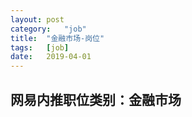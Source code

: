 ```yaml
---
layout:	post
category:	"job"
title:	"金融市场-岗位"
tags:	[job]
date:	2019-04-01
---
```

## 网易内推职位类别：金融市场
